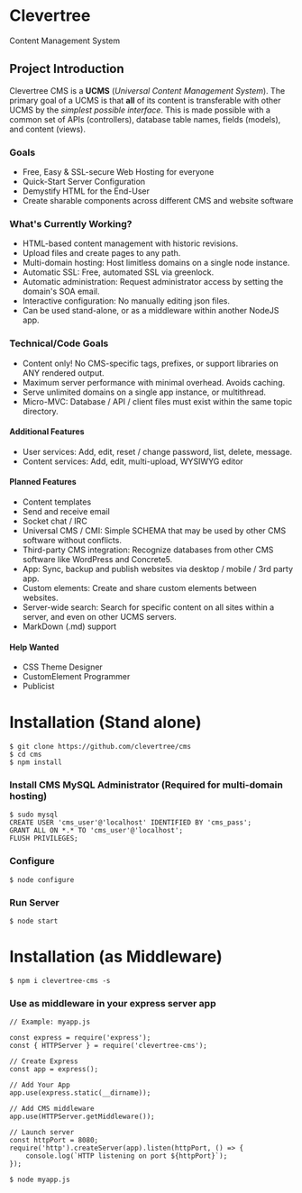 # Clevertree 
Content Management System


## Project Introduction
Clevertree CMS is a **UCMS** (_Universal Content Management System_). 
The primary goal of a UCMS is that **all** of its content is transferable with other UCMS by the *simplest possible interface*.
This is made possible with a common set of APIs (controllers), database table names, fields (models), and content (views). 



### Goals
* Free, Easy & SSL-secure Web Hosting for everyone
* Quick-Start Server Configuration
* Demystify HTML for the End-User
* Create sharable components across different CMS and website software



### What's Currently Working?
* HTML-based content management with historic revisions.
* Upload files and create pages to any path.
* Multi-domain hosting: Host limitless domains on a single node instance. 
* Automatic SSL: Free, automated SSL via greenlock.
* Automatic administration: Request administrator access by setting the domain's SOA email.
* Interactive configuration: No manually editing json files.
* Can be used stand-alone, or as a middleware within another NodeJS app.



### Technical/Code Goals
* Content only! No CMS-specific tags, prefixes, or support libraries on ANY rendered output.
* Maximum server performance with minimal overhead. Avoids caching.
* Serve unlimited domains on a single app instance, or multithread.
* Micro-MVC: Database / API / client files must exist within the same topic directory.



#### Additional Features
* User services: Add, edit, reset / change password, list, delete, message.
* Content services: Add, edit, multi-upload, WYSIWYG editor



#### Planned Features
* Content templates
* Send and receive email
* Socket chat / IRC
* Universal CMS / CMI: Simple SCHEMA that may be used by other CMS software without conflicts.
* Third-party CMS integration: Recognize databases from other CMS software like WordPress and Concrete5.
* App:  Sync, backup and publish websites via desktop / mobile / 3rd party app.
* Custom elements:  Create and share custom elements between websites.
* Server-wide search: Search for specific content on all sites within a server, and even on other UCMS servers.
* MarkDown (.md) support



#### Help Wanted
* CSS Theme Designer
* CustomElement Programmer
* Publicist



# Installation (Stand alone)
```
$ git clone https://github.com/clevertree/cms
$ cd cms
$ npm install
```

### Install CMS MySQL Administrator (Required for multi-domain hosting) 
```
$ sudo mysql
CREATE USER 'cms_user'@'localhost' IDENTIFIED BY 'cms_pass';
GRANT ALL ON *.* TO 'cms_user'@'localhost';
FLUSH PRIVILEGES;
```

### Configure 
```
$ node configure
```

### Run Server
```
$ node start
```



# Installation (as Middleware)
```
$ npm i clevertree-cms -s
```

### Use as middleware in your express server app
```
// Example: myapp.js

const express = require('express');
const { HTTPServer } = require('clevertree-cms');

// Create Express
const app = express();

// Add Your App
app.use(express.static(__dirname));

// Add CMS middleware
app.use(HTTPServer.getMiddleware());

// Launch server
const httpPort = 8080;
require('http').createServer(app).listen(httpPort, () => {
    console.log(`HTTP listening on port ${httpPort}`);
});

```

```
$ node myapp.js
```
